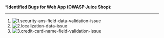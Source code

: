 

***Identified Bugs for Web App (OWASP Juice Shop)**:

------
1. ![1.security-ans-field-data-validation-issue](./bugs/1.security-ans-field-data-validation-issue)<br />
2. ![2.localization-data-issue](./bugs/2.localization-data-issue)<br />
3. ![3.credit-card-name-field-validation-issue](./bugs/3.credit-card-name-field-validation-issue)<br />